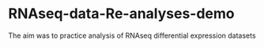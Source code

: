 # RNAseq-data-Re-analyses-demo
The aim was to practice analysis of RNAseq differential expression datasets
